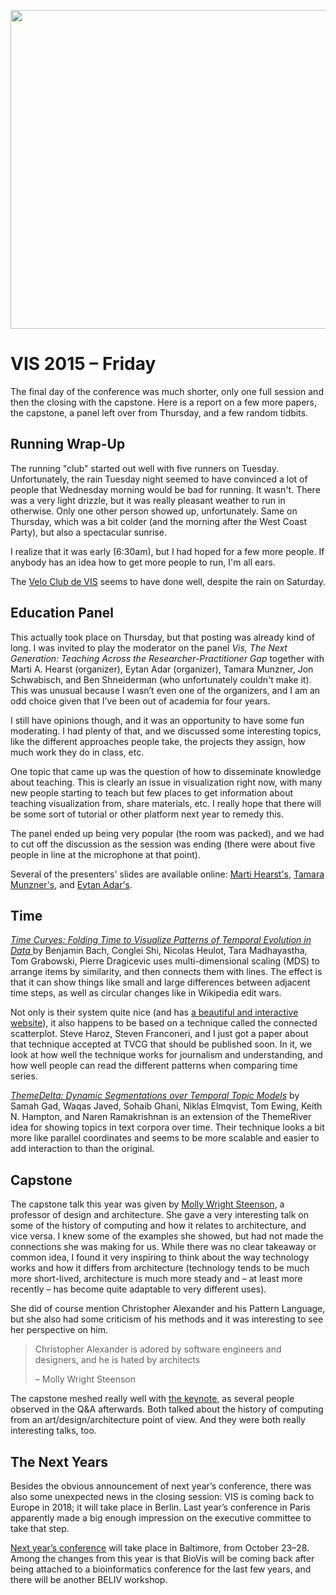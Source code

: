 <p align="center"><img src="https://media.eagereyes.org/wp-content/uploads/2015/11/vis-thu-teaser.jpg" alt="" width="825" height="510" /></p>

# VIS 2015 – Friday

The final day of the conference was much shorter, only one full session and then the closing with the capstone. Here is a report on a few more papers, the capstone, a panel left over from Thursday, and a few random tidbits.

## Running Wrap-Up

The running "club" started out well with five runners on Tuesday. Unfortunately, the rain Tuesday night seemed to have convinced a lot of people that Wednesday morning would be bad for running. It wasn't. There was a very light drizzle, but it was really pleasant weather to run in otherwise. Only one other person showed up, unfortunately. Same on Thursday, which was a bit colder (and the morning after the West Coast Party), but also a spectacular sunrise.

I realize that it was early (6:30am), but I had hoped for a few more people. If anybody has an idea how to get more people to run, I'm all ears.

The <a href="http://www.gicentre.net/velo-club-de-vis">Velo Club de VIS</a> seems to have done well, despite the rain on Saturday.

## Education Panel

This actually took place on Thursday, but that posting was already kind of long. I was invited to play the moderator on the panel <em>Vis, The Next Generation: Teaching Across the Researcher-Practitioner Gap</em> together with Marti A. Hearst (organizer), Eytan Adar (organizer), Tamara Munzner, Jon Schwabisch, and Ben Shneiderman (who unfortunately couldn't make it). This was unusual because I wasn’t even one of the organizers, and I am an odd choice given that I’ve been out of academia for four years.

I still have opinions though, and it was an opportunity to have some fun moderating. I had plenty of that, and we discussed some interesting topics, like the different approaches people take, the projects they assign, how much work they do in class, etc.

One topic that came up was the question of how to disseminate knowledge about teaching. This is clearly an issue in visualization right now, with many new people starting to teach but few places to get information about teaching visualization from, share materials, etc. I really hope that there will be some sort of tutorial or other platform next year to remedy this.

The panel ended up being very popular (the room was packed), and we had to cut off the discussion as the session was ending (there were about five people in line at the microphone at that point).

Several of the presenters' slides are available online: <a href="http://people.ischool.berkeley.edu/~hearst/talks/infoviz_teaching_as_coaching.pdf">Marti Hearst's</a>, <a href="https://www.cs.ubc.ca/~tmm/talks/vis15/vis15teach.pdf">Tamara Munzner's</a>, and <a href="http://www.cond.org/vis-panel.pdf">Eytan Adar's</a>.

## Time

<a href="http://aviz.fr/~bbach/timecurves/"><em>Time Curves: Folding Time to Visualize Patterns of Temporal Evolution in Data </em></a> by Benjamin Bach, Conglei Shi, Nicolas Heulot, Tara Madhayastha, Tom Grabowski, Pierre Dragicevic uses multi-dimensional scaling (MDS) to arrange items by similarity, and then connects them with lines. The effect is that it can show things like small and large differences between adjacent time steps, as well as circular changes like in Wikipedia edit wars.

Not only is their system quite nice (and has <a href="http://aviz.fr/~bbach/timecurves/">a beautiful and interactive website</a>), it also happens to be based on a technique called the connected scatterplot. Steve Haroz, Steven Franconeri, and I just got a paper about that technique accepted at TVCG that should be published soon. In it, we look at how well the technique works for journalism and understanding, and how well people can read the different patterns when comparing time series.

<a href="http://people.cs.vt.edu/naren/papers/07001093-themedelta.pdf"><em>ThemeDelta: Dynamic Segmentations over Temporal Topic Models</em></a> by Samah Gad, Waqas Javed, Sohaib Ghani, Niklas Elmqvist, Tom Ewing, Keith N. Hampton, and Naren Ramakrishnan is an extension of the ThemeRiver idea for showing topics in text corpora over time. Their technique looks a bit more like parallel coordinates and seems to be more scalable and easier to add interaction to than the original.

## Capstone

The capstone talk this year was given by <a href="http://girlwonder.com">Molly Wright Steenson</a>, a professor of design and architecture. She gave a very interesting talk on some of the history of computing and how it relates to architecture, and vice versa. I knew some of the examples she showed, but had not made the connections she was making for us. While there was no clear takeaway or common idea, I found it very inspiring to think about the way technology works and how it differs from architecture (technology tends to be much more short-lived, architecture is much more steady and – at least more recently – has become quite adaptable to very different uses).

She did of course mention Christopher Alexander and his Pattern Language, but she also had some criticism of his methods and it was interesting to see her perspective on him.

>	Christopher Alexander is adored by software engineers and designers, and he is hated by architects
>	
>	– Molly Wright Steenson

The capstone meshed really well with <a href="/blog/2015/vis-2015-tuesday">the keynote</a>, as several people observed in the Q&amp;A afterwards. Both talked about the history of computing from an art/design/architecture point of view. And they were both really interesting talks, too.

## The Next Years

Besides the obvious announcement of next year’s conference, there was also some unexpected news in the closing session: VIS is coming back to Europe in 2018; it will take place in Berlin. Last year’s conference in Paris apparently made a big enough impression on the executive committee to take that step.

<a href="http://ieeevis.org">Next year’s conference</a> will take place in Baltimore, from October 23–28. Among the changes from this year is that BioVis will be coming back after being attached to a bioinformatics conference for the last few years, and there will be another BELIV workshop.
